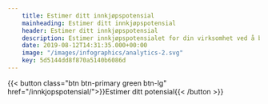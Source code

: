```yaml
---
    title: Estimer ditt innkjøpspotensial​
    mainheading: Estimer ditt innkjøpspotensial​
    header: Estimer ditt innkjøpspotensial​
    description: Estimer innkjøpspotensialet for din virksomhet ved å bruke vår kalkulator for innkjøpsbesparelser​
    date: 2019-08-12T14:31:35.000+00:00
    image: "/images/infographics/analytics-2.svg"
    key: 5d5144dd8f870a5140b6086d
---
```


{{< button class="btn btn-primary green btn-lg" href="/innkjopspotensial/">}}<i class="fas fa-calculator btn-icon"></i>Estimer ditt potensial{{< /button >}}